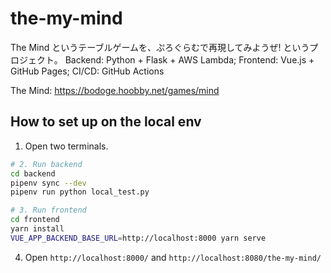 # the-my-mind

The Mind というテーブルゲームを、ぷろぐらむで再現してみようぜ! というプロジェクト。
Backend: Python + Flask + AWS Lambda; Frontend: Vue.js + GitHub Pages; CI/CD: GitHub Actions

The Mind: https://bodoge.hoobby.net/games/mind

## How to set up on the local env

1. Open two terminals.

```bash
# 2. Run backend
cd backend
pipenv sync --dev
pipenv run python local_test.py
```

```bash
# 3. Run frontend
cd frontend
yarn install
VUE_APP_BACKEND_BASE_URL=http://localhost:8000 yarn serve
```

4. Open `http://localhost:8000/` and `http://localhost:8080/the-my-mind/`
